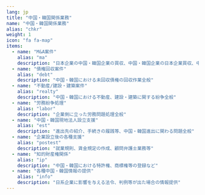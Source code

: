 ```yaml
---
lang: jp
title: "中国・韓国関係業務"
name: "中国・韓国関係業務"
alias: "chkr"
weight: 1
icon: "fa fa-map"
items:
  - name: "M&A案件"
    alias: "ma"
    description: "日本企業の中国・韓国企業の買収、中国・韓国企業の日本企業買収、中国・韓国での日系企業同士の買収等のアドバイザリー業務・各種デューデリジェンス業務"
  - name: "債権回収案件"
    alias: "debt"
    description: "中国・韓国における未回収債権の回収作業全般"
  - name: "不動産/建設・建築案件"
    alias: "realty"
    description: "中国・韓国における不動産、建設・建築に関する紛争全般"
  - name: "労務紛争処理"
    alias: "labor"
    description: "企業側に立った労務問題処理全般"
  - name: "中国・韓国現地法人設立支援"
    alias: "est"
    description: "進出先の紹介、手続きの履践等、中国・韓国進出に関わる問題全般"
  - name: "企業設立後の各種支援"
    alias: "postest"
    description: "就業規則、賃金規定の作成、顧問弁護士業務等"
  - name: "知的財産権関係"
    alias: "ip"
    description: "中国・韓国における特許権、商標権等の登録など"
  - name: "各種中国・韓国情報の提供"
    alias: "info"
    description: "日系企業に影響を与える法令、判例等が出た場合の情報提供"
---
```

